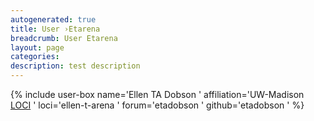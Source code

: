 ```yaml
---
autogenerated: true
title: User ›Etarena
breadcrumb: User Etarena
layout: page
categories: 
description: test description
---
```


{% include user-box name='Ellen TA Dobson ' affiliation='UW-Madison [LOCI](LOCI ) ' loci='ellen-t-arena ' forum='etadobson ' github='etadobson ' %}
